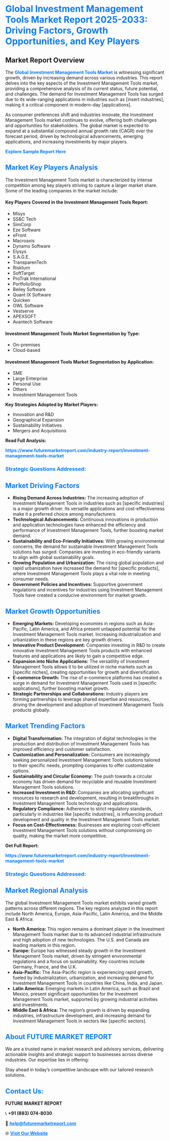 <h1 style="color: #007BFF;">Global Investment Management Tools Market Report 2025-2033: Driving Factors, Growth Opportunities, and Key Players</h1>

<section id="overview">
<h2>Market Report Overview</h2>
<p>The <a href="https://www.futuremarketreport.com/industry-report/investment-management-tools-market" style="color: #007BFF; text-decoration: none;"><strong>Global Investment Management Tools Market</strong></a> is witnessing significant growth, driven by increasing demand across various industries. This report delves into the key aspects of the Investment Management Tools market, providing a comprehensive analysis of its current status, future potential, and challenges. The demand for Investment Management Tools has surged due to its wide-ranging applications in industries such as [insert industries], making it a critical component in modern-day [applications].</p>
<p>As consumer preferences shift and industries innovate, the Investment Management Tools market continues to evolve, offering both challenges and opportunities for stakeholders. The global market is expected to expand at a substantial compound annual growth rate (CAGR) over the forecast period, driven by technological advancements, emerging applications, and increasing investments by major players.</p>
</section>

<section id="overview">
<p><a href="https://www.futuremarketreport.com/request-sample/reportId=112923" style="color: #007BFF; text-decoration: none;"><strong>Explore Sample Report Here</strong></a></p>
</section>

<section id="key-players">
<h2 style="color: #007BFF;">Market Key Players Analysis</h2>
<p>The Investment Management Tools market is characterized by intense competition among key players striving to capture a larger market share. Some of the leading companies in the market include:</p>
<h4>Key Players Covered in the Investment Management Tools Report:</h4>
<ul><li>Misys</li><li>SS&amp;C Tech</li><li>SimCorp</li><li>Eze Software</li><li>eFront</li><li>Macroaxis</li><li>Dynamo Software</li><li>Elysys</li><li>S.A.G.E.</li><li>TransparenTech</li><li>Riskturn</li><li>SoftTarget</li><li>ProTrak International</li><li>PortfolioShop</li><li>Beiley Software</li><li>Quant IX Software</li><li>Quicken</li><li>OWL Software</li><li>Vestserve</li><li>APEXSOFT</li><li>Avantech Software</li></ul>
<h4>Investment Management Tools Market Segmentation by Type:</h4>
<ul><li>On-premises</li><li>Cloud-based</li></ul>

<h4>Investment Management Tools Market Segmentation by Application:</h4>
<ul><li>SME</li><li>Large Enterprise</li><li>Personal Use</li><li>Others</li><li>Investment Management Tools</li></ul>
<p><strong>Key Strategies Adopted by Market Players:</strong></p>
<ul>
<li>Innovation and R&D</li>
<li>Geographical Expansion</li>
<li>Sustainability Initiatives</li>
<li>Mergers and Acquisitions</li>
</ul>
</section>

<section>
<p><strong>Read Full Analysis: </strong></p><a href="https://www.futuremarketreport.com/industry-report/investment-management-tools-market" style="color: #007BFF; text-decoration: none;"><strong>https://www.futuremarketreport.com/industry-report/investment-management-tools-market</strong></a>
<h3 style="color: #007BFF;">Strategic Questions Addressed:</h3>
</section>

<section id="driving-factors">
<h2 style="color: #007BFF;">Market Driving Factors</h2>
<ul>
<li><strong>Rising Demand Across Industries:</strong> The increasing adoption of Investment Management Tools in industries such as [specific industries] is a major growth driver. Its versatile applications and cost-effectiveness make it a preferred choice among manufacturers.</li>
<li><strong>Technological Advancements:</strong> Continuous innovations in production and application technologies have enhanced the efficiency and performance of Investment Management Tools, further boosting market demand.</li>
<li><strong>Sustainability and Eco-Friendly Initiatives:</strong> With growing environmental concerns, the demand for sustainable Investment Management Tools solutions has surged. Companies are investing in eco-friendly variants to align with global sustainability goals.</li>
<li><strong>Growing Population and Urbanization:</strong> The rising global population and rapid urbanization have increased the demand for [specific products], where Investment Management Tools plays a vital role in meeting consumer needs.</li>
<li><strong>Government Policies and Incentives:</strong> Supportive government regulations and incentives for industries using Investment Management Tools have created a conducive environment for market growth.</li>
</ul>
</section>

<section id="growth-opportunities">
<h2 style="color: #007BFF;">Market Growth Opportunities</h2>
<ul>
<li><strong>Emerging Markets:</strong> Developing economies in regions such as Asia-Pacific, Latin America, and Africa present untapped potential for the Investment Management Tools market. Increasing industrialization and urbanization in these regions are key growth drivers.</li>
<li><strong>Innovative Product Development:</strong> Companies investing in R&D to create innovative Investment Management Tools products with enhanced features and applications are likely to gain a competitive edge.</li>
<li><strong>Expansion into Niche Applications:</strong> The versatility of Investment Management Tools allows it to be utilized in niche markets such as [specific niches], creating opportunities for growth and diversification.</li>
<li><strong>E-commerce Growth:</strong> The rise of e-commerce platforms has created a surge in demand for Investment Management Tools used in [specific applications], further boosting market growth.</li>
<li><strong>Strategic Partnerships and Collaborations:</strong> Industry players are forming partnerships to leverage shared expertise and resources, driving the development and adoption of Investment Management Tools products globally.</li>
</ul>
</section>

<section id="trending-factors">
<h2 style="color: #007BFF;">Market Trending Factors</h2>
<ul>
<li><strong>Digital Transformation:</strong> The integration of digital technologies in the production and distribution of Investment Management Tools has improved efficiency and customer satisfaction.</li>
<li><strong>Customization and Personalization:</strong> Consumers are increasingly seeking personalized Investment Management Tools solutions tailored to their specific needs, prompting companies to offer customizable options.</li>
<li><strong>Sustainability and Circular Economy:</strong> The push towards a circular economy has driven demand for recyclable and reusable Investment Management Tools solutions.</li>
<li><strong>Increased Investment in R&D:</strong> Companies are allocating significant resources to research and development, resulting in breakthroughs in Investment Management Tools technology and applications.</li>
<li><strong>Regulatory Compliance:</strong> Adherence to strict regulatory standards, particularly in industries like [specific industries], is influencing product development and quality in the Investment Management Tools market.</li>
<li><strong>Focus on Cost-Effectiveness:</strong> Businesses are exploring cost-efficient Investment Management Tools solutions without compromising on quality, making the market more competitive.</li>
</ul>
</section>

<section>
<p><strong>Get Full Report: </strong></p><a href="https://www.futuremarketreport.com/industry-report/investment-management-tools-market" style="color: #007BFF; text-decoration: none;"><strong>https://www.futuremarketreport.com/industry-report/investment-management-tools-market</strong></a>
<h3 style="color: #007BFF;">Strategic Questions Addressed:</h3>
</section>


<section id="regional-analysis">
<h2 style="color: #007BFF;">Market Regional Analysis</h2>
<p>The global Investment Management Tools market exhibits varied growth patterns across different regions. The key regions analyzed in this report include North America, Europe, Asia-Pacific, Latin America, and the Middle East & Africa:</p>
<ul>
<li><strong>North America:</strong> This region remains a dominant player in the Investment Management Tools market due to its advanced industrial infrastructure and high adoption of new technologies. The U.S. and Canada are leading markets in this region.</li>
<li><strong>Europe:</strong> Europe has witnessed steady growth in the Investment Management Tools market, driven by stringent environmental regulations and a focus on sustainability. Key countries include Germany, France, and the U.K.</li>
<li><strong>Asia-Pacific:</strong> The Asia-Pacific region is experiencing rapid growth, fueled by industrialization, urbanization, and increasing demand for Investment Management Tools in countries like China, India, and Japan.</li>
<li><strong>Latin America:</strong> Emerging markets in Latin America, such as Brazil and Mexico, present significant opportunities for the Investment Management Tools market, supported by growing industrial activities and investments.</li>
<li><strong>Middle East & Africa:</strong> The region’s growth is driven by expanding industries, infrastructure development, and increasing demand for Investment Management Tools in sectors like [specific sectors].</li>
</ul>
</section>

<footer>
<h2 style="color: #007BFF;">About FUTURE MARKET REPORT</h2>
<p>We are a trusted name in market research and advisory services, delivering actionable insights and strategic support to businesses across diverse industries. Our expertise lies in offering:</p>

<p>Stay ahead in today’s competitive landscape with our tailored research solutions.</p>

<h2 style="color: #007BFF;">Contact Us:</h2>
<p><strong>FUTURE MARKET REPORT</strong></p>
<p>📞 <strong>+91 (883) 074-8030</strong></p>
<p>📧 <strong><a href="mailto:help@futuremarketreport.com" style="color: #007BFF;">help@futuremarketreport.com</a></strong></p>
<p>🌐 <strong><a href="https://www.futuremarketreport.com/" style="color: #007BFF;">Visit Our Website</a></strong></p>
</footer>